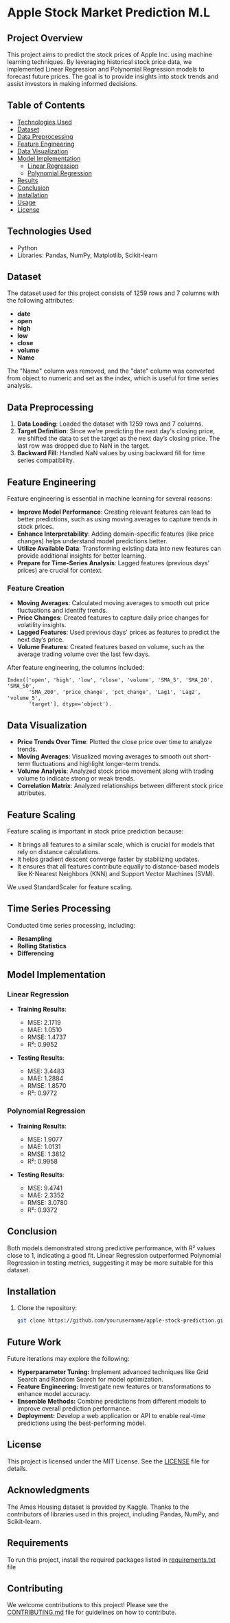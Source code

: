 # Apple Stock Market Prediction M.L

## Project Overview
This project aims to predict the stock prices of Apple Inc. using machine learning techniques. By leveraging historical stock price data, we implemented Linear Regression and Polynomial Regression models to forecast future prices. The goal is to provide insights into stock trends and assist investors in making informed decisions.

## Table of Contents
- [Technologies Used](#technologies-used)
- [Dataset](#dataset)
- [Data Preprocessing](#data-preprocessing)
- [Feature Engineering](#feature-engineering)
- [Data Visualization](#data-visualization)
- [Model Implementation](#model-implementation)
  - [Linear Regression](#linear-regression)
  - [Polynomial Regression](#polynomial-regression)
- [Results](#results)
- [Conclusion](#conclusion)
- [Installation](#installation)
- [Usage](#usage)
- [License](#license)

## Technologies Used
- Python
- Libraries: Pandas, NumPy, Matplotlib, Scikit-learn

## Dataset
The dataset used for this project consists of 1259 rows and 7 columns with the following attributes:
- **date**
- **open**
- **high**
- **low**
- **close**
- **volume**
- **Name**

The "Name" column was removed, and the "date" column was converted from object to numeric and set as the index, which is useful for time series analysis.

## Data Preprocessing
1. **Data Loading**: Loaded the dataset with 1259 rows and 7 columns.
2. **Target Definition**: Since we're predicting the next day's closing price, we shifted the data to set the target as the next day’s closing price. The last row was dropped due to NaN in the target.
3. **Backward Fill**: Handled NaN values by using backward fill for time series compatibility.

## Feature Engineering
Feature engineering is essential in machine learning for several reasons:
- **Improve Model Performance**: Creating relevant features can lead to better predictions, such as using moving averages to capture trends in stock prices.
- **Enhance Interpretability**: Adding domain-specific features (like price changes) helps understand model predictions better.
- **Utilize Available Data**: Transforming existing data into new features can provide additional insights for better learning.
- **Prepare for Time-Series Analysis**: Lagged features (previous days’ prices) are crucial for context.

### Feature Creation
- **Moving Averages**: Calculated moving averages to smooth out price fluctuations and identify trends.
- **Price Changes**: Created features to capture daily price changes for volatility insights.
- **Lagged Features**: Used previous days' prices as features to predict the next day’s price.
- **Volume Features**: Created features based on volume, such as the average trading volume over the last few days.

After feature engineering, the columns included:
```plain text 
Index(['open', 'high', 'low', 'close', 'volume', 'SMA_5', 'SMA_20', 'SMA_50',
       'SMA_200', 'price_change', 'pct_change', 'Lag1', 'Lag2', 'volume_5',
       'target'], dtype='object').
```

## Data Visualization
- **Price Trends Over Time**: Plotted the close price over time to analyze trends.
- **Moving Averages**: Visualized moving averages to smooth out short-term fluctuations and highlight longer-term trends.
- **Volume Analysis**: Analyzed stock price movement along with trading volume to indicate strong or weak trends.
- **Correlation Matrix**: Analyzed relationships between different stock price attributes.

## Feature Scaling
Feature scaling is important in stock price prediction because:
- It brings all features to a similar scale, which is crucial for models that rely on distance calculations.
- It helps gradient descent converge faster by stabilizing updates.
- It ensures that all features contribute equally to distance-based models like K-Nearest Neighbors (KNN) and Support Vector Machines (SVM).

We used StandardScaler for feature scaling.

## Time Series Processing
Conducted time series processing, including:
- **Resampling**
- **Rolling Statistics**
- **Differencing**

## Model Implementation

### Linear Regression
- **Training Results**:
  - MSE: 2.1719
  - MAE: 1.0510
  - RMSE: 1.4737
  - R²: 0.9952

- **Testing Results**:
  - MSE: 3.4483
  - MAE: 1.2884
  - RMSE: 1.8570
  - R²: 0.9772

### Polynomial Regression
- **Training Results**:
  - MSE: 1.9077
  - MAE: 1.0131
  - RMSE: 1.3812
  - R²: 0.9958

- **Testing Results**:
  - MSE: 9.4741
  - MAE: 2.3352
  - RMSE: 3.0780
  - R²: 0.9372

## Conclusion
Both models demonstrated strong predictive performance, with R² values close to 1, indicating a good fit. Linear Regression outperformed Polynomial Regression in testing metrics, suggesting it may be more suitable for this dataset.

## Installation
1. Clone the repository:
   ```bash
   git clone https://github.com/yourusername/apple-stock-prediction.git
   ```
## Future Work
Future iterations may explore the following:
- **Hyperparameter Tuning:** Implement advanced techniques like Grid Search and Random Search for model optimization.
- **Feature Engineering:** Investigate new features or transformations to enhance model accuracy.
- **Ensemble Methods:** Combine predictions from different models to improve overall prediction performance.
- **Deployment:** Develop a web application or API to enable real-time predictions using the best-performing model.

## License
This project is licensed under the MIT License. See the [LICENSE](LICENSE.txt) file for details.

## Acknowledgments
The Ames Housing dataset is provided by Kaggle. Thanks to the contributors of libraries used in this project, including Pandas, NumPy, and Scikit-learn.

## Requirements
To run this project, install the required packages listed in [requirements.txt](requirements.txt) file

## Contributing
We welcome contributions to this project! Please see the [CONTRIBUTING.md](CONTRIBUTING.md) file for guidelines on how to contribute.
